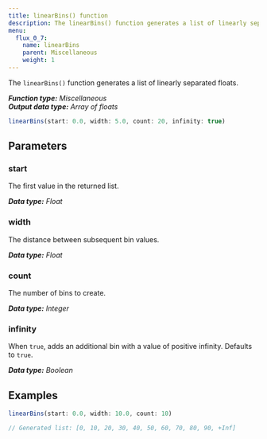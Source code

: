 ```yaml
---
title: linearBins() function
description: The linearBins() function generates a list of linearly separated floats.
menu:
  flux_0_7:
    name: linearBins
    parent: Miscellaneous
    weight: 1
---
```


The `linearBins()` function generates a list of linearly separated floats.

_**Function type:** Miscellaneous_  
_**Output data type:** Array of floats_

```js
linearBins(start: 0.0, width: 5.0, count: 20, infinity: true)
```

## Parameters

### start
The first value in the returned list.

_**Data type:** Float_

### width
The distance between subsequent bin values.

_**Data type:** Float_

### count
The number of bins to create.

_**Data type:** Integer_

### infinity
When `true`, adds an additional bin with a value of positive infinity.
Defaults to `true`.

_**Data type:** Boolean_

## Examples

```js
linearBins(start: 0.0, width: 10.0, count: 10)

// Generated list: [0, 10, 20, 30, 40, 50, 60, 70, 80, 90, +Inf]
```
